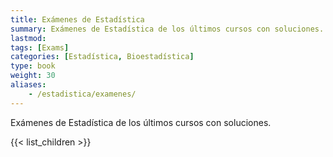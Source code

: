 ```yaml
---
title: Exámenes de Estadística
summary: Exámenes de Estadística de los últimos cursos con soluciones.
lastmod: 
tags: [Exams]
categories: [Estadística, Bioestadística]
type: book
weight: 30
aliases:
    - /estadistica/examenes/
---
```


Exámenes de Estadística de los últimos cursos con soluciones.

{{< list_children >}}
